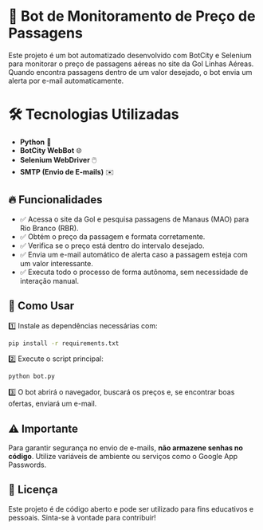 
# 🚀 Bot de Monitoramento de Preço de Passagens

Este projeto é um bot automatizado desenvolvido com BotCity e Selenium para monitorar o preço de passagens aéreas no site da Gol Linhas Aéreas. Quando encontra passagens dentro de um valor desejado, o bot envia um alerta por e-mail automaticamente.

# 🛠 Tecnologias Utilizadas

- **Python** 🐍
- **BotCity WebBot** 🌐
- **Selenium WebDriver** 🖱️
- **SMTP (Envio de E-mails)** ✉️

## 🔥 Funcionalidades

- ✅ Acessa o site da Gol e pesquisa passagens de Manaus (MAO) para Rio Branco (RBR).
- ✅ Obtém o preço da passagem e formata corretamente.
- ✅ Verifica se o preço está dentro do intervalo desejado.
- ✅ Envia um e-mail automático de alerta caso a passagem esteja com um valor interessante.
- ✅ Executa todo o processo de forma autônoma, sem necessidade de interação manual.

## 📌 Como Usar

1️⃣ Instale as dependências necessárias com:

```sh
pip install -r requirements.txt
```

2️⃣ Execute o script principal:

```sh
python bot.py
```

3️⃣ O bot abrirá o navegador, buscará os preços e, se encontrar boas ofertas, enviará um e-mail.

## ⚠️ Importante

Para garantir segurança no envio de e-mails, **não armazene senhas no código**. Utilize variáveis de ambiente ou serviços como o Google App Passwords.

## 📜 Licença

Este projeto é de código aberto e pode ser utilizado para fins educativos e pessoais. Sinta-se à vontade para contribuir!
